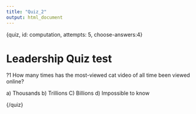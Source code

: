 ```yaml
---
title: "Quiz_2"
output: html_document
---
```


{quiz, id: computation, attempts: 5, choose-answers:4}
# Leadership Quiz test

?1 How many times has the most-viewed cat video of all time been viewed online?

a) Thousands
b) Trillions
C) Billions
d) Impossible to know


{/quiz}